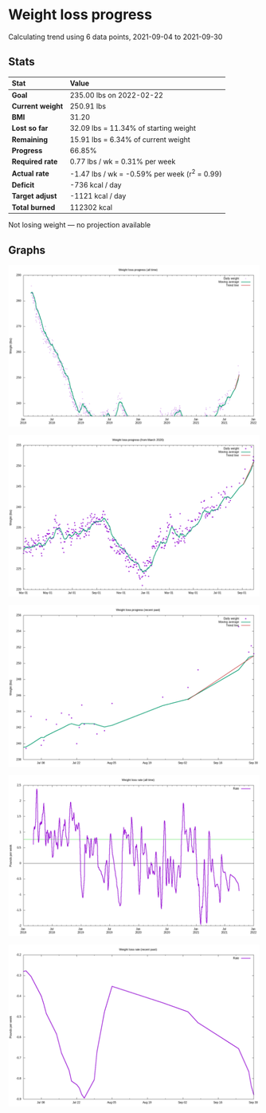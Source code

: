 # Weight loss progress

Calculating trend using 6 data points, 2021-09-04 to 2021-09-30

## Stats

Stat|Value
:-|:-
**Goal**|235.00 lbs on 2022-02-22
**Current weight**|250.91 lbs
**BMI**|31.20
**Lost so far**|32.09 lbs = 11.34% of starting weight
**Remaining**|15.91 lbs =  6.34% of current  weight
**Progress**|66.85%
**Required rate**|0.77 lbs / wk = 0.31% per week
**Actual rate**|-1.47 lbs / wk = -0.59% per week  (r<sup>2</sup> = 0.99)
**Deficit**|-736 kcal / day
**Target adjust**|-1121 kcal / day
**Total burned**|112302 kcal

Not losing weight &mdash; no projection available

## Graphs

![](weight-graph-alltime.png)

![](weight-graph-covid.png)

![](weight-graph-recent.png)

![](rate-graph-alltime.png)

![](rate-graph-recent.png)
